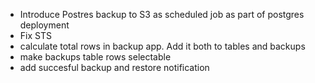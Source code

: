 - Introduce Postres backup to S3 as scheduled job as part of postgres deployment
- Fix STS
- calculate total rows in backup app. Add it both to tables and backups
- make backups table rows selectable
- add succesful backup and restore notification
